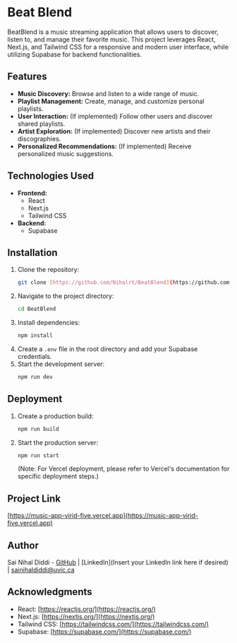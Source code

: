 # Beat Blend

BeatBlend is a music streaming application that allows users to discover, listen to, and manage their favorite music. This project leverages React, Next.js, and Tailwind CSS for a responsive and modern user interface, while utilizing Supabase for backend functionalities.

## Features

* **Music Discovery:** Browse and listen to a wide range of music.
* **Playlist Management:** Create, manage, and customize personal playlists.
* **User Interaction:** (If implemented) Follow other users and discover shared playlists.
* **Artist Exploration:** (If implemented) Discover new artists and their discographies.
* **Personalized Recommendations:** (If implemented) Receive personalized music suggestions.

## Technologies Used

* **Frontend:**
    * React
    * Next.js
    * Tailwind CSS
* **Backend:**
    * Supabase

## Installation

1.  Clone the repository:
    ```bash
    git clone [https://github.com/Nihalrt/BeatBlend](https://github.com/Nihalrt/BeatBlend)
    ```
2.  Navigate to the project directory:
    ```bash
    cd BeatBlend
    ```
3.  Install dependencies:
    ```bash
    npm install
    ```
4.  Create a `.env` file in the root directory and add your Supabase credentials.
5.  Start the development server:
    ```bash
    npm run dev
    ```

## Deployment

1.  Create a production build:
    ```bash
    npm run build
    ```
2.  Start the production server:
    ```bash
    npm run start
    ```
    (Note: For Vercel deployment, please refer to Vercel's documentation for specific deployment steps.)

## Project Link

[https://music-app-virid-five.vercel.app](https://music-app-virid-five.vercel.app)

## Author

Sai Nihal Diddi - [GitHub](https://github.com/Nihalrt) | [LinkedIn](Insert your LinkedIn link here if desired) | sainihaldiddi@uvic.ca

## Acknowledgments

* React: [https://reactjs.org/](https://reactjs.org/)
* Next.js: [https://nextjs.org/](https://nextjs.org/)
* Tailwind CSS: [https://tailwindcss.com/](https://tailwindcss.com/)
* Supabase: [https://supabase.com/](https://supabase.com/)
